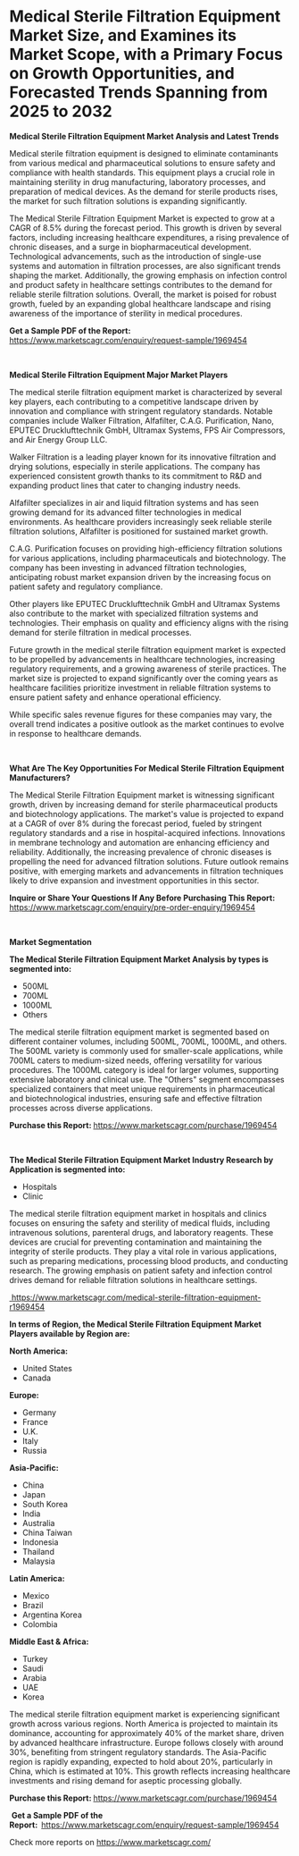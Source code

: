 <p><h1>Medical Sterile Filtration Equipment Market Size, and Examines its Market Scope, with a Primary Focus on Growth Opportunities, and Forecasted Trends Spanning from 2025 to 2032</h1></p><p><strong>Medical Sterile Filtration Equipment Market Analysis and Latest Trends</strong></p>
<p><p>Medical sterile filtration equipment is designed to eliminate contaminants from various medical and pharmaceutical solutions to ensure safety and compliance with health standards. This equipment plays a crucial role in maintaining sterility in drug manufacturing, laboratory processes, and preparation of medical devices. As the demand for sterile products rises, the market for such filtration solutions is expanding significantly.</p><p>The Medical Sterile Filtration Equipment Market is expected to grow at a CAGR of 8.5% during the forecast period. This growth is driven by several factors, including increasing healthcare expenditures, a rising prevalence of chronic diseases, and a surge in biopharmaceutical development. Technological advancements, such as the introduction of single-use systems and automation in filtration processes, are also significant trends shaping the market. Additionally, the growing emphasis on infection control and product safety in healthcare settings contributes to the demand for reliable sterile filtration solutions. Overall, the market is poised for robust growth, fueled by an expanding global healthcare landscape and rising awareness of the importance of sterility in medical procedures.</p></p>
<p><strong>Get a Sample PDF of the Report:&nbsp;</strong> <a href="https://www.marketscagr.com/enquiry/request-sample/1969454?utm_campaign=3095&utm_medium=2&utm_source=Github&utm_content=ia&utm_term=05032025&utm_id=medical-sterile-filtration-equipment">https://www.marketscagr.com/enquiry/request-sample/1969454</a></p>
<p>&nbsp;</p>
<p><strong>Medical Sterile Filtration Equipment Major Market Players</strong></p>
<p><p>The medical sterile filtration equipment market is characterized by several key players, each contributing to a competitive landscape driven by innovation and compliance with stringent regulatory standards. Notable companies include Walker Filtration, Alfafilter, C.A.G. Purification, Nano, EPUTEC Drucklufttechnik GmbH, Ultramax Systems, FPS Air Compressors, and Air Energy Group LLC.</p><p>Walker Filtration is a leading player known for its innovative filtration and drying solutions, especially in sterile applications. The company has experienced consistent growth thanks to its commitment to R&D and expanding product lines that cater to changing industry needs.</p><p>Alfafilter specializes in air and liquid filtration systems and has seen growing demand for its advanced filter technologies in medical environments. As healthcare providers increasingly seek reliable sterile filtration solutions, Alfafilter is positioned for sustained market growth.</p><p>C.A.G. Purification focuses on providing high-efficiency filtration solutions for various applications, including pharmaceuticals and biotechnology. The company has been investing in advanced filtration technologies, anticipating robust market expansion driven by the increasing focus on patient safety and regulatory compliance.</p><p>Other players like EPUTEC Drucklufttechnik GmbH and Ultramax Systems also contribute to the market with specialized filtration systems and technologies. Their emphasis on quality and efficiency aligns with the rising demand for sterile filtration in medical processes.</p><p>Future growth in the medical sterile filtration equipment market is expected to be propelled by advancements in healthcare technologies, increasing regulatory requirements, and a growing awareness of sterile practices. The market size is projected to expand significantly over the coming years as healthcare facilities prioritize investment in reliable filtration systems to ensure patient safety and enhance operational efficiency.</p><p>While specific sales revenue figures for these companies may vary, the overall trend indicates a positive outlook as the market continues to evolve in response to healthcare demands.</p></p>
<p>&nbsp;</p>
<p><strong>What Are The Key Opportunities For Medical Sterile Filtration Equipment Manufacturers?</strong></p>
<p><p>The Medical Sterile Filtration Equipment market is witnessing significant growth, driven by increasing demand for sterile pharmaceutical products and biotechnology applications. The market's value is projected to expand at a CAGR of over 8% during the forecast period, fueled by stringent regulatory standards and a rise in hospital-acquired infections. Innovations in membrane technology and automation are enhancing efficiency and reliability. Additionally, the increasing prevalence of chronic diseases is propelling the need for advanced filtration solutions. Future outlook remains positive, with emerging markets and advancements in filtration techniques likely to drive expansion and investment opportunities in this sector.</p></p>
<p><strong>Inquire or Share Your Questions If Any Before Purchasing This Report:</strong> <a href="https://www.marketscagr.com/enquiry/pre-order-enquiry/1969454?utm_campaign=3095&utm_medium=2&utm_source=Github&utm_content=ia&utm_term=05032025&utm_id=medical-sterile-filtration-equipment">https://www.marketscagr.com/enquiry/pre-order-enquiry/1969454</a></p>
<p>&nbsp;</p>
<p><strong>Market Segmentation</strong></p>
<p><strong>The Medical Sterile Filtration Equipment Market Analysis by types is segmented into:</strong></p>
<p><ul><li>500ML</li><li>700ML</li><li>1000ML</li><li>Others</li></ul></p>
<p><p>The medical sterile filtration equipment market is segmented based on different container volumes, including 500ML, 700ML, 1000ML, and others. The 500ML variety is commonly used for smaller-scale applications, while 700ML caters to medium-sized needs, offering versatility for various procedures. The 1000ML category is ideal for larger volumes, supporting extensive laboratory and clinical use. The "Others" segment encompasses specialized containers that meet unique requirements in pharmaceutical and biotechnological industries, ensuring safe and effective filtration processes across diverse applications.</p></p>
<p><strong>Purchase this Report:&nbsp;</strong><a href="https://www.marketscagr.com/purchase/1969454?utm_campaign=3095&utm_medium=2&utm_source=Github&utm_content=ia&utm_term=05032025&utm_id=medical-sterile-filtration-equipment">https://www.marketscagr.com/purchase/1969454</a></p>
<p>&nbsp;</p>
<p><strong>The Medical Sterile Filtration Equipment Market Industry Research by Application is segmented into:</strong></p>
<p><ul><li>Hospitals</li><li>Clinic</li></ul></p>
<p><p>The medical sterile filtration equipment market in hospitals and clinics focuses on ensuring the safety and sterility of medical fluids, including intravenous solutions, parenteral drugs, and laboratory reagents. These devices are crucial for preventing contamination and maintaining the integrity of sterile products. They play a vital role in various applications, such as preparing medications, processing blood products, and conducting research. The growing emphasis on patient safety and infection control drives demand for reliable filtration solutions in healthcare settings.</p></p>
<p><a href="https://www.marketscagr.com/medical-sterile-filtration-equipment-r1969454?utm_campaign=3095&utm_medium=2&utm_source=Github&utm_content=ia&utm_term=05032025&utm_id=medical-sterile-filtration-equipment">&nbsp;https://www.marketscagr.com/medical-sterile-filtration-equipment-r1969454</a></p>
<p><strong>In terms of Region, the Medical Sterile Filtration Equipment Market Players available by Region are:</strong></p>
<p>
    <p> <strong> North America: </strong>
        <ul>
            <li>United States</li>
            <li>Canada</li>
        </ul>
        </p> 
    <p> <strong> Europe: </strong>
        <ul>
            <li>Germany</li>
            <li>France</li>
            <li>U.K.</li>
            <li>Italy</li>
            <li>Russia</li>
        </ul>
        </p> 
    <p> <strong> Asia-Pacific: </strong>
        <ul>
            <li>China</li>
            <li>Japan</li>
            <li>South Korea</li>
            <li>India</li>
            <li>Australia</li>
            <li>China Taiwan</li>
            <li>Indonesia</li>
            <li>Thailand</li>
            <li>Malaysia</li>
        </ul>
        </p> 
    <p> <strong> Latin America: </strong>
        <ul>
            <li>Mexico</li>
            <li>Brazil</li>
            <li>Argentina Korea</li>
            <li>Colombia</li>
        </ul>
        </p> 
    <p> <strong> Middle East & Africa: </strong>
        <ul>
            <li>Turkey</li>
            <li>Saudi</li>
            <li>Arabia</li>
            <li>UAE</li>
            <li>Korea</li>
        </ul>
    </p>
    </p>
<p><p>The medical sterile filtration equipment market is experiencing significant growth across various regions. North America is projected to maintain its dominance, accounting for approximately 40% of the market share, driven by advanced healthcare infrastructure. Europe follows closely with around 30%, benefiting from stringent regulatory standards. The Asia-Pacific region is rapidly expanding, expected to hold about 20%, particularly in China, which is estimated at 10%. This growth reflects increasing healthcare investments and rising demand for aseptic processing globally.</p></p>
<p><strong>Purchase this Report: </strong><a href="https://www.marketscagr.com/purchase/1969454?utm_campaign=3095&utm_medium=2&utm_source=Github&utm_content=ia&utm_term=05032025&utm_id=medical-sterile-filtration-equipment">https://www.marketscagr.com/purchase/1969454</a></p>
<p>&nbsp;<strong>Get a Sample PDF of the Report:&nbsp;&nbsp;</strong><a href="https://www.marketscagr.com/enquiry/request-sample/1969454?utm_campaign=3095&utm_medium=2&utm_source=Github&utm_content=ia&utm_term=05032025&utm_id=medical-sterile-filtration-equipment">https://www.marketscagr.com/enquiry/request-sample/1969454</a></p>
<p><strong></strong></p>
<p>Check more reports on <a href="https://www.marketscagr.com/?utm_campaign=3095&utm_medium=2&utm_source=Github&utm_content=ia&utm_term=05032025&utm_id=medical-sterile-filtration-equipment">https://www.marketscagr.com/</a></p>